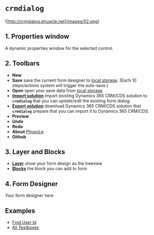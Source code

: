 # **```crmdialog```**

![http://crmgialog.phuocle.net](images/02.png)

## 1. Properties window

A dynamic properties window for the selected control.

## 2. Toolbars

- **New**
- **Save** save the current form designer to [local storage](https://en.wikipedia.org/wiki/Local_storage). (Each 10 steps/actions system will trigger the auto-save.)
- **Open** open your save data from [local storage](https://en.wikipedia.org/wiki/Local_storage)
- **[Import solution](others/ImportSolution)** import existing Dynamics 365 CRM/CDS solution to **```crmdialog```** that you can update/edit the existing form dialog.
- **[Export solution](others/ExportSolution)** download Dynamics 365 CRM/CDS solution that **```crmdialog```** prepare that you can import it to Dynamics 365 CRM/CDS.
- **Preview**
- **Undo**
- **Redo**
- **About** [PhuocLe](https://www.phuocle.net)
- **Github**

## 3. Layer and Blocks

- **[Layer](others/Layer)** show your form design as the treeview
- **[Blocks](blocks)** the block you can add to form

## 4. Form Designer

Your form designer here

## Examples

- [Find User Id](../examples/example01)
- [All Textboxes](../examples/example02)

